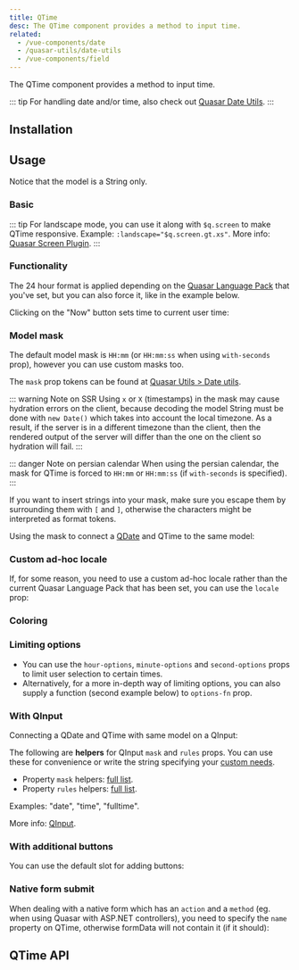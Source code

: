 ```yaml
---
title: QTime
desc: The QTime component provides a method to input time.
related:
  - /vue-components/date
  - /quasar-utils/date-utils
  - /vue-components/field
---
```


The QTime component provides a method to input time.

::: tip
For handling date and/or time, also check out [Quasar Date Utils](/quasar-utils/date-utils).
:::

## Installation
<doc-installation components="QTime" />

## Usage

Notice that the model is a String only.

### Basic

<doc-example title="Basic" file="QTime/Basic" overflow />

<doc-example title="Landscape" file="QTime/Landscape" overflow />

::: tip
For landscape mode, you can use it along with `$q.screen` to make QTime responsive. Example: `:landscape="$q.screen.gt.xs"`. More info: [Quasar Screen Plugin](/options/screen-plugin).
:::

### Functionality

The 24 hour format is applied depending on the [Quasar Language Pack](/options/quasar-language-packs) that you've set, but you can also force it, like in the example below.

<doc-example title="24h format" file="QTime/Format24h" overflow />

Clicking on the "Now" button sets time to current user time:

<doc-example title="Now button" file="QTime/NowBtn" overflow />

<doc-example title="Disable and readonly" file="QTime/DisableReadonly" overflow />

### Model mask

The default model mask is `HH:mm` (or `HH:mm:ss` when using `with-seconds` prop), however you can use custom masks too.

The `mask` prop tokens can be found at [Quasar Utils > Date utils](/quasar-utils/date-utils#format-for-display).

::: warning Note on SSR
Using `x` or `X` (timestamps) in the mask may cause hydration errors on the client, because decoding the model String must be done with `new Date()` which takes into account the local timezone. As a result, if the server is in a different timezone than the client, then the rendered output of the server will differ than the one on the client so hydration will fail.
:::

::: danger Note on persian calendar
When using the persian calendar, the mask for QTime is forced to `HH:mm` or `HH:mm:ss` (if `with-seconds` is specified).
:::

<doc-example title="Simple mask" file="QTime/MaskSimple" overflow />

If you want to insert strings into your mask, make sure you escape them by surrounding them with `[` and `]`, otherwise the characters might be interpreted as format tokens.

<doc-example title="Mask with escaped characters" file="QTime/MaskEscape" overflow />

Using the mask to connect a [QDate](/vue-components/date) and QTime to the same model:

<doc-example title="QDate and QTime on same model" file="QTime/MaskDateTime" overflow />

### Custom ad-hoc locale

If, for some reason, you need to use a custom ad-hoc locale rather than the current Quasar Language Pack that has been set, you can use the `locale` prop:

<doc-example title="Custom ad-hoc locale" file="QTime/CustomLocale" overflow />

### Coloring

<doc-example title="Coloring" file="QTime/Color" overflow />

<doc-example title="Dark" file="QTime/Dark" overflow dark />

### Limiting options
* You can use the `hour-options`, `minute-options` and `second-options` props to limit user selection to certain times.
* Alternatively, for a more in-depth way of limiting options, you can also supply a function (second example below) to `options-fn` prop.

<doc-example title="Options" file="QTime/Options" overflow />

### With QInput

<doc-example title="Input" file="QTime/Input" overflow />

Connecting a QDate and QTime with same model on a QInput:

<doc-example title="QDate and QTime with QInput" file="QTime/InputFull" overflow />

The following are **helpers** for QInput `mask` and `rules` props. You can use these for convenience or write the string specifying your [custom needs](/vue-components/input#mask).

* Property `mask` helpers: [full list](https://github.com/quasarframework/quasar/blob/dev/ui/src/mixins/mask.js#L2).
* Property `rules` helpers: [full list](https://github.com/quasarframework/quasar/blob/dev/ui/src/utils/patterns.js).

Examples: "date", "time", "fulltime".

More info: [QInput](/vue-components/input).

### With additional buttons <q-badge align="top" label="v1.2.8+" />

You can use the default slot for adding buttons:

<doc-example title="With additional buttons" file="QTime/AdditionalButtons" overflow />

### Native form submit <q-badge align="top" label="v1.9+" />

When dealing with a native form which has an `action` and a `method` (eg. when using Quasar with ASP.NET controllers), you need to specify the `name` property on QTime, otherwise formData will not contain it (if it should):

<doc-example title="Native form" file="QTime/NativeForm" />

## QTime API
<doc-api file="QTime" />
